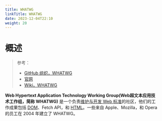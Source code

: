 ```yaml
---
title: WHATWG
linkTitle: WHATWG
date: 2023-12-04T22:10
weight: 20
---
```


# 概述

> 参考：
> 
> - [GitHub 组织，WHATWG](https://github.com/whatwg)
> - [官网](https://whatwg.org/)
> - [Wiki，WHATWG](https://en.wikipedia.org/wiki/WHATWG)

**Web Hypertext Application Technology Working Group(Web超文本应用技术工作组，简称 WHATWG)** 是一个负责[维护与开发 Web 标准](https://spec.whatwg.org/)的社区，他们的工作成果包括 [DOM](https://developer.mozilla.org/zh-CN/docs/Glossary/DOM)、Fetch API，和 [HTML](https://developer.mozilla.org/zh-CN/docs/Glossary/HTML)。一些来自 Apple、Mozilla，和 Opera 的员工在 2004 年建立了 WHATWG。
